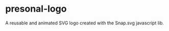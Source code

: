 presonal-logo
=============

A reusable and animated SVG logo created with the Snap.svg javascript lib.
